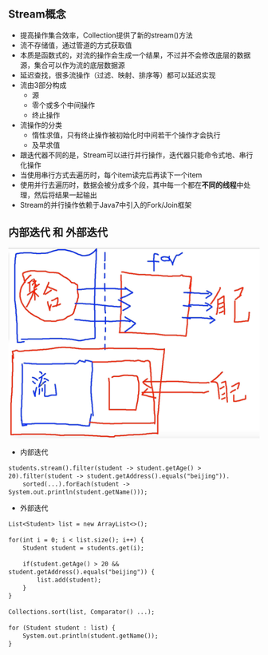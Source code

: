 ## Stream概念
* 提高操作集合效率，Collection提供了新的stream()方法
* 流不存储值，通过管道的方式获取值
* 本质是函数式的，对流的操作会生成一个结果，不过并不会修改底层的数据源，集合可以作为流的底层数据源
* 延迟查找，很多流操作（过滤、映射、排序等）都可以延迟实现
* 流由3部分构成
    * 源
    * 零个或多个中间操作
    * 终止操作
* 流操作的分类
    * 惰性求值，只有终止操作被初始化时中间若干个操作才会执行
    * 及早求值
* 跟迭代器不同的是，Stream可以进行并行操作，迭代器只能命令式地、串行化操作
* 当使用串行方式去遍历时，每个item读完后再读下一个item
* 使用并行去遍历时，数据会被分成多个段，其中每一个都在**不同的线程**中处理，然后将结果一起输出
* Stream的并行操作依赖于Java7中引入的Fork/Join框架
## 内部迭代 和 外部迭代
![binaryTree](./image/01.png "binaryTree")
* 内部迭代
```
students.stream().filter(student -> student.getAge() > 20).filter(student -> student.getAddress().equals("beijing")).
    sorted(...).forEach(student -> System.out.println(student.getName()));
```
* 外部迭代
```
List<Student> list = new ArrayList<>();

for(int i = 0; i < list.size(); i++) {
    Student student = students.get(i);

    if(student.getAge() > 20 && student.getAddress().equals("beijing")) {
        list.add(student);
    }
}

Collections.sort(list, Comparator() ...);

for (Student student : list) {
    System.out.println(student.getName());
}
```